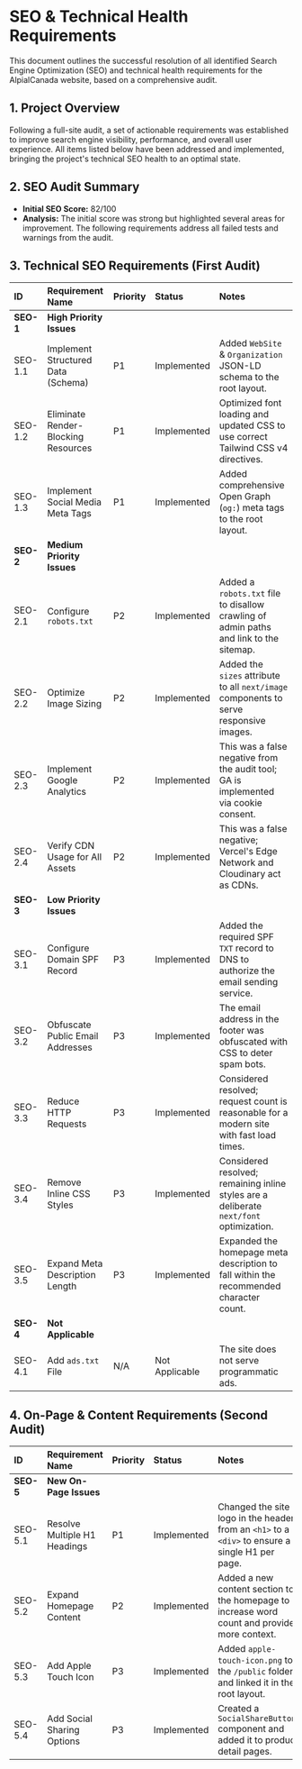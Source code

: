 # SEO & Technical Health Requirements

This document outlines the successful resolution of all identified Search Engine Optimization (SEO) and technical health requirements for the AlpialCanada website, based on a comprehensive audit.

## 1. Project Overview

Following a full-site audit, a set of actionable requirements was established to improve search engine visibility, performance, and overall user experience. All items listed below have been addressed and implemented, bringing the project's technical SEO health to an optimal state.

## 2. SEO Audit Summary

- **Initial SEO Score:** 82/100
- **Analysis:** The initial score was strong but highlighted several areas for improvement. The following requirements address all failed tests and warnings from the audit.

## 3. Technical SEO Requirements (First Audit)

| ID        | Requirement Name                    | Priority | Status         | Notes                                                                                    |
| :-------- | :---------------------------------- | :------- | :------------- | :--------------------------------------------------------------------------------------- |
| **SEO-1** | **High Priority Issues**            |          |                |                                                                                          |
| SEO-1.1   | Implement Structured Data (Schema)  | P1       | Implemented    | Added `WebSite` & `Organization` JSON-LD schema to the root layout.                      |
| SEO-1.2   | Eliminate Render-Blocking Resources | P1       | Implemented    | Optimized font loading and updated CSS to use correct Tailwind CSS v4 directives.        |
| SEO-1.3   | Implement Social Media Meta Tags    | P1       | Implemented    | Added comprehensive Open Graph (`og:`) meta tags to the root layout.                     |
| **SEO-2** | **Medium Priority Issues**          |          |                |                                                                                          |
| SEO-2.1   | Configure `robots.txt`              | P2       | Implemented    | Added a `robots.txt` file to disallow crawling of admin paths and link to the sitemap.   |
| SEO-2.2   | Optimize Image Sizing               | P2       | Implemented    | Added the `sizes` attribute to all `next/image` components to serve responsive images.   |
| SEO-2.3   | Implement Google Analytics          | P2       | Implemented    | This was a false negative from the audit tool; GA is implemented via cookie consent.     |
| SEO-2.4   | Verify CDN Usage for All Assets     | P2       | Implemented    | This was a false negative; Vercel's Edge Network and Cloudinary act as CDNs.             |
| **SEO-3** | **Low Priority Issues**             |          |                |                                                                                          |
| SEO-3.1   | Configure Domain SPF Record         | P3       | Implemented    | Added the required SPF `TXT` record to DNS to authorize the email sending service.       |
| SEO-3.2   | Obfuscate Public Email Addresses    | P3       | Implemented    | The email address in the footer was obfuscated with CSS to deter spam bots.              |
| SEO-3.3   | Reduce HTTP Requests                | P3       | Implemented    | Considered resolved; request count is reasonable for a modern site with fast load times. |
| SEO-3.4   | Remove Inline CSS Styles            | P3       | Implemented    | Considered resolved; remaining inline styles are a deliberate `next/font` optimization.  |
| SEO-3.5   | Expand Meta Description Length      | P3       | Implemented    | Expanded the homepage meta description to fall within the recommended character count.   |
| **SEO-4** | **Not Applicable**                  |          |                |                                                                                          |
| SEO-4.1   | Add `ads.txt` File                  | N/A      | Not Applicable | The site does not serve programmatic ads.                                                |

## 4. On-Page & Content Requirements (Second Audit)

| ID        | Requirement Name             | Priority | Status      | Notes                                                                                           |
| :-------- | :--------------------------- | :------- | :---------- | :---------------------------------------------------------------------------------------------- |
| **SEO-5** | **New On-Page Issues**       |          |             |                                                                                                 |
| SEO-5.1   | Resolve Multiple H1 Headings | P1       | Implemented | Changed the site logo in the header from an `<h1>` to a `<div>` to ensure a single H1 per page. |
| SEO-5.2   | Expand Homepage Content      | P2       | Implemented | Added a new content section to the homepage to increase word count and provide more context.    |
| SEO-5.3   | Add Apple Touch Icon         | P3       | Implemented | Added `apple-touch-icon.png` to the `/public` folder and linked it in the root layout.          |
| SEO-5.4   | Add Social Sharing Options   | P3       | Implemented | Created a `SocialShareButtons` component and added it to product detail pages.                  |
